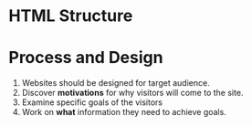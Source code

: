 # HTML Structure #

# Process and Design # 
1. Websites should be designed for target audience.
1. Discover **motivations** for why visitors will come to the site.
1. Examine specific goals of the visitors
1. Work on **what** information they need to achieve goals.





